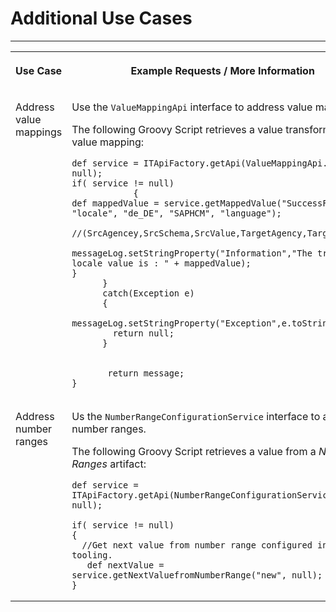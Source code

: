 <!-- loiobc92c7a4c5a641cbb282895b2c6d6225 -->

# Additional Use Cases

****


<table>
<tr>
<th valign="top">

Use Case



</th>
<th valign="top">

Example Requests / More Information



</th>
</tr>
<tr>
<td valign="top">

Address value mappings



</td>
<td valign="top">

Use the `ValueMappingApi` interface to address value mappings.

The following Groovy Script retrieves a value transformed by a value mapping:

```
def service = ITApiFactory.getApi(ValueMappingApi.class, null);
if( service != null)
            {
def mappedValue = service.getMappedValue("SuccessFactors", "locale", "de_DE", "SAPHCM", "language");
					//(SrcAgencey,SrcSchema,SrcValue,TargetAgency,TargetSchema)
      
messageLog.setStringProperty("Information","The transformed locale value is : " + mappedValue);
}
      }
      catch(Exception e)
      {
        messageLog.setStringProperty("Exception",e.toString())
        return null;
      }

    
       return message;
}
```



</td>
</tr>
<tr>
<td valign="top">

Address number ranges



</td>
<td valign="top">

Us the `NumberRangeConfigurationService` interface to address number ranges.

The following Groovy Script retrieves a value from a *Number Ranges* artifact:

```
def service = ITApiFactory.getApi(NumberRangeConfigurationService.class, null);   
   
if( service != null)
{ 
  //Get next value from number range configured in web tooling.
   def nextValue = service.getNextValuefromNumberRange("new", null);
}
```



</td>
</tr>
</table>

